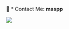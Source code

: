 📕 *  Contact Me: **maspp**

<p align="left">
  <img src="https://capsule-render.vercel.app/api?type=waving&color=gradient&height=100&section=footer"/>
</p>
